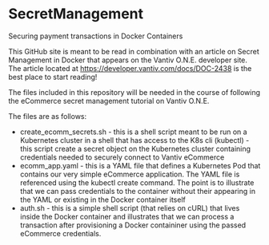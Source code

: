 # SecretManagement
Securing payment transactions in Docker Containers

This GitHub site is meant to be read in combination with an article on Secret Management in Docker that appears on the Vantiv O.N.E. developer site.  The article located at https://developer.vantiv.com/docs/DOC-2438 is the best place to start reading!

The files included in this repository will be needed in the course of following the eCommerce secret management tutorial on Vantiv O.N.E.

The files are as follows:

* create_ecomm_secrets.sh - this is a shell script meant to be run on a Kubernetes cluster in a shell that has access to the K8s cli (kubectl) - this script create a secret object on the Kubernetes cluster containing credentials needed to securely connect to Vantiv eCommerce
* ecomm_app.yaml - this is a YAML file that defines a Kubernetes Pod that contains our very simple eCommerce application. The YAML file is referenced using the kubectl create command. The point is to illustrate that we can pass credentials to the container without their appearing in the YAML or existing in the Docker container itself
* auth.sh - this is a simple shell script (that relies on cURL) that lives inside the Docker container and illustrates that we can process a transaction after provisioning a Docker containiner using the passed eCommerce credentials.
